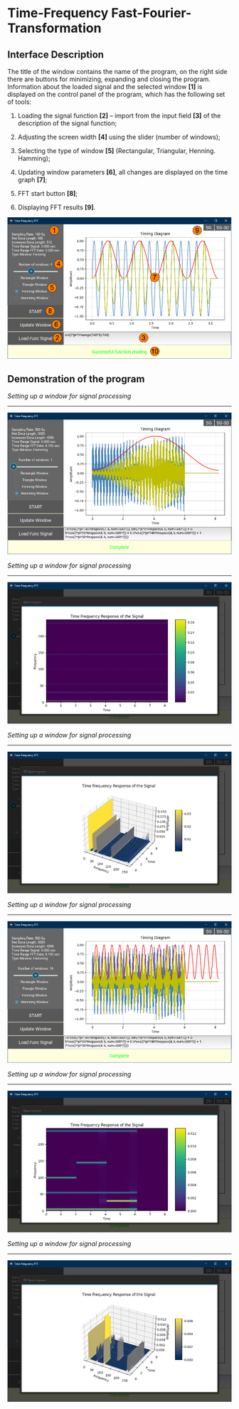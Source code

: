 Time-Frequency Fast-Fourier-Transformation
========================
Interface Description
-------------------------
The title of the window contains the name of the program, on the right side there are buttons for minimizing, expanding and closing the program. Information about the loaded signal and the selected window **[1]** is displayed on the control panel of the program, which has the following set of tools:

1. Loading the signal function **[2]** – import from the input field **[3]** of the description of the signal function;

2. Adjusting the screen width **[4]** using the slider (number of windows);

3. Selecting the type of window **[5]** (Rectangular, Triangular, Henning. Hamming);

4. Updating window parameters **[6]**, all changes are displayed on the time graph **[7]**;

5. FFT start button **[8]**;

6. Displaying FFT results **[9]**.

![interface](/photo/interface.png)

Demonstration of the program
-------------------------
_Setting up a window for signal processing_

---

![interface](/photo/property_window_1.png)

_Setting up a window for signal processing_

---

![interface](/photo/spectogram_window_1.png)

_Setting up a window for signal processing_

---

![interface](/photo/3d_graph_window_1.png)

_Setting up a window for signal processing_

---

![interface](/photo/property_window_2.png)

_Setting up a window for signal processing_

---

![interface](/photo/spectogram_window_2.png)

_Setting up a window for signal processing_

---

![interface](/photo/3d_graph_window_2.png)